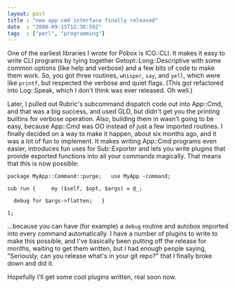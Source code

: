 ```yaml
---
layout: post
title : "new app cmd interface finally released"
date  : "2008-09-15T12:30:59Z"
tags  : ["perl", "programming"]
---
```

One of the earliest libraries I wrote for Pobox is ICG::CLI.  It makes it easy to write CLI programs by tying together Getopt::Long::Descriptive with some common options (like help and verbose) and a few bits of code to make them work.  So, you got three routines, `whisper`, `say`, and `yell`, which were like `printf`, but respected the verbose and quiet flags.  (This got refactored into Log::Speak, which I don't think was ever released.  Oh well.)

Later, I pulled out Rubric's subcommand dispatch code out into App::Cmd, and that was a big success, and used GLD, but didn't get you the printing builtins for verbose operation.  Also, building them in wasn't going to be easy, because App::Cmd was OO instead of just a few imported routines.  I finally decided on a way to make it happen, about six months ago, and it was a lot of fun to implement.  It makes writing App::Cmd programs even easier, introduces fun uses for Sub::Exporter and lets you write plugins that provide exported functions into all your commands magically.  That means that this is now possible:

    package MyApp::Command::purge;   use MyApp -command;

    sub run {     my ($self, $opt, $args) = @_;

      debug for $args->flatten;   }

    1;

...because you can have (for example) a `debug` routine and autobox imported into every command automatically.  I have a number of plugins to write to make this possible, and I've basically been putting off the release for months, waiting to get them written, but I had enough people saying, "Seriously, can you release what's in your git repo?" that I finally broke down and did it.

Hopefully I'll get some cool plugins written, real soon now. 
